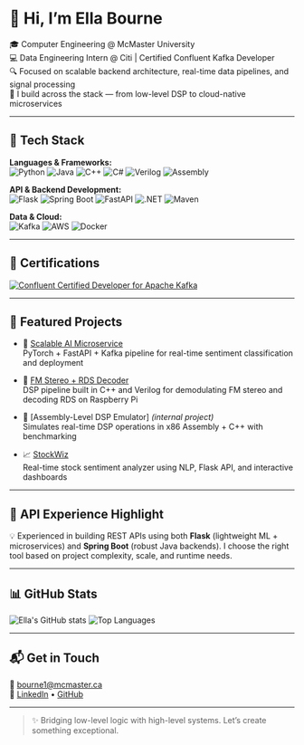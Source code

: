 # 👋 Hi, I’m Ella Bourne

🎓 Computer Engineering @ McMaster University  
💻 Data Engineering Intern @ Citi | Certified Confluent Kafka Developer  
🔍 Focused on scalable backend architecture, real-time data pipelines, and signal processing  
🧠 I build across the stack — from low-level DSP to cloud-native microservices

---

## 🚀 Tech Stack

**Languages & Frameworks:**  
![Python](https://img.shields.io/badge/Python-3776AB?style=flat-square&logo=python&logoColor=white)
![Java](https://img.shields.io/badge/Java-007396?style=flat-square&logo=java&logoColor=white)
![C++](https://img.shields.io/badge/C++-00599C?style=flat-square&logo=c%2B%2B&logoColor=white)
![C#](https://img.shields.io/badge/C%23-239120?style=flat-square&logo=c-sharp&logoColor=white)
![Verilog](https://img.shields.io/badge/Verilog-404040?style=flat-square)
![Assembly](https://img.shields.io/badge/Assembly-6E4C13?style=flat-square)

**API & Backend Development:**  
![Flask](https://img.shields.io/badge/Flask-000000?style=flat-square&logo=flask&logoColor=white)
![Spring Boot](https://img.shields.io/badge/Spring%20Boot-6DB33F?style=flat-square&logo=spring-boot&logoColor=white)
![FastAPI](https://img.shields.io/badge/FastAPI-009688?style=flat-square&logo=fastapi&logoColor=white)
![.NET](https://img.shields.io/badge/.NET-512BD4?style=flat-square&logo=dotnet&logoColor=white)
![Maven](https://img.shields.io/badge/Maven-C71A36?style=flat-square&logo=apachemaven&logoColor=white)

**Data & Cloud:**  
![Kafka](https://img.shields.io/badge/Kafka-231F20?style=flat-square&logo=apachekafka)
![AWS](https://img.shields.io/badge/AWS-232F3E?style=flat-square&logo=amazonaws)
![Docker](https://img.shields.io/badge/Docker-2496ED?style=flat-square&logo=docker)

---

## 🧠 Certifications

[![Confluent Certified Developer for Apache Kafka](https://images.credly.com/size/340x340/images/f3c0db0e-b964-4f82-9a5b-fc5c2bdfed3d/image.png)](https://certificates.confluent.io/479f41b7-6c6b-4fae-87f0-312fee0acc8c#acc.KUVORICd)

---

## 🌟 Featured Projects

- 🧠 [Scalable AI Microservice](https://github.com/EllaBourne/scalable-ai-service)  
  PyTorch + FastAPI + Kafka pipeline for real-time sentiment classification and deployment

- 📡 [FM Stereo + RDS Decoder](https://github.com/EllaBourne/fm-rds-receiver)  
  DSP pipeline built in C++ and Verilog for demodulating FM stereo and decoding RDS on Raspberry Pi

- 🧮 [Assembly-Level DSP Emulator] *(internal project)*  
  Simulates real-time DSP operations in x86 Assembly + C++ with benchmarking

- 📈 [StockWiz](https://github.com/EllaBourne/stockwiz)  
  Real-time stock sentiment analyzer using NLP, Flask API, and interactive dashboards

---

## 🧰 API Experience Highlight

💡 Experienced in building REST APIs using both **Flask** (lightweight ML + microservices) and **Spring Boot** (robust Java backends). I choose the right tool based on project complexity, scale, and runtime needs.

---

## 📊 GitHub Stats

![Ella's GitHub stats](https://github-readme-stats.vercel.app/api?username=EllaBourne&show_icons=true&theme=tokyonight&hide_border=true)
![Top Languages](https://github-readme-stats.vercel.app/api/top-langs/?username=EllaBourne&layout=compact&theme=tokyonight&hide_border=true)

---

## 📬 Get in Touch

📧 bourne1@mcmaster.ca  
🔗 [LinkedIn](https://www.linkedin.com/in/ellabournemcmaster) • [GitHub](https://github.com/EllaBourne)

---

> ✨ Bridging low-level logic with high-level systems. Let’s create something exceptional.
